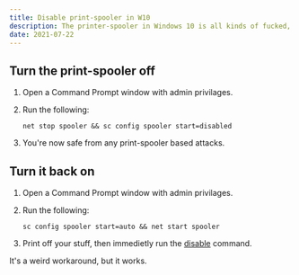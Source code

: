 ```yaml
---
title: Disable print-spooler in W10
description: The printer-spooler in Windows 10 is all kinds of fucked, and is a common entry-point for attackers into a W10 system. The best protection right now is to just turn it off until you need to print something. 
date: 2021-07-22
---
```


## Turn the print-spooler off

1. Open a Command Prompt window with admin privilages.
1. Run the following:

    ```shell
    net stop spooler && sc config spooler start=disabled
    ```

1. You're now safe from any print-spooler based attacks.

## Turn it back on

1. Open a Command Prompt window with admin privilages.
1. Run the following:

    ```shell
    sc config spooler start=auto && net start spooler
    ```

1. Print off your stuff, then immedietly run the [disable](#turn-the-print-spooler-off) command.

It's a weird workaround, but it works.
